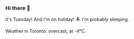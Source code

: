 ### Hi there :wave:

It's Tuesday! And I'm on holiday! :desert_island: I'm probably sleeping.

Weather in Toronto: overcast, at -4°C.
